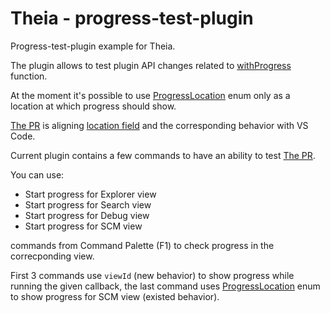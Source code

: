 # Theia - progress-test-plugin
Progress-test-plugin example for Theia.

The plugin allows to test plugin API changes related to [withProgress](https://github.com/eclipse-theia/theia/blob/bdc9aa276cb55e5cf3dc8d7cb6e795ed8ffba998/packages/plugin/src/theia.d.ts#L3954) function.

At the moment it's possible to use [ProgressLocation](https://github.com/eclipse-theia/theia/blob/bdc9aa276cb55e5cf3dc8d7cb6e795ed8ffba998/packages/plugin/src/theia.d.ts#L4172-L4185) enum only as a location at which progress should show.

[The PR](https://github.com/eclipse-theia/theia/pull/8700) is aligning [location field](https://github.com/eclipse-theia/theia/blob/bdc9aa276cb55e5cf3dc8d7cb6e795ed8ffba998/packages/plugin/src/theia.d.ts#L4154) and the corresponding behavior with VS Code.

Current plugin contains a few commands to have an ability to test [The PR](https://github.com/eclipse-theia/theia/pull/8700).

You can use:
- Start progress for Explorer view
- Start progress for Search view
- Start progress for Debug view
- Start progress for SCM view

commands from Command Palette (F1) to check progress in the correcponding view. 

First 3 commands use `viewId` (new behavior) to show progress while running the given callback, the last command uses [ProgressLocation](https://github.com/eclipse-theia/theia/blob/bdc9aa276cb55e5cf3dc8d7cb6e795ed8ffba998/packages/plugin/src/theia.d.ts#L4172-L4185) enum to show progress for SCM view (existed behavior). 

